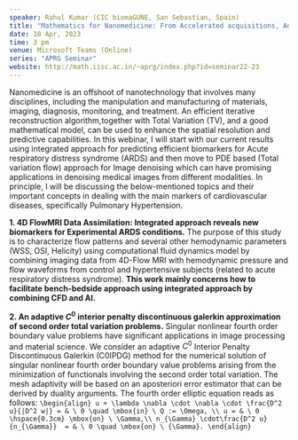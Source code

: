 ```yaml
---
speaker: Rahul Kumar (CIC biomaGUNE, San Sebastian, Spain)
title: "Mathematics for Nanomedicine: From Accelerated acquisitions, Advance Image Processing, to Patient Specific Models"
date: 10 Apr, 2023
time: 3 pm
venue: Microsoft Teams (Online)
series: "APRG Seminar"
website: http://math.iisc.ac.in/~aprg/index.php?id=seminar22-23
---
```


Nanomedicine is an offshoot of nanotechnology that involves many disciplines, including the manipulation and manufacturing
of materials, imaging, diagnosis, monitoring, and treatment.  An efficient iterative reconstruction algorithm,together with
Total Variation (TV), and a good mathematical model, can be used to enhance the spatial resolution and predictive capabilities.
In this webinar, I will start with our current results using integrated approach for predicting efficient biomarkers for Acute
respiratory distress syndrome (ARDS) and then move to PDE based (Total variation flow) approach for Image denoising which can
have promising applications in denoising medical images from different modalities. In principle, I will be discussing the
below-mentioned topics and their important concepts in dealing with the main markers of cardiovascular diseases, specifically
Pulmonary Hypertension. 

__1. 4D FlowMRI Data Assimilation: Integrated approach reveals new biomarkers for Experimental ARDS conditions.__
The purpose of this study is to characterize flow patterns and several other hemodynamic parameters (WSS, OSI, Helicity) using
computational fluid dynamics model by combining imaging data from 4D-Flow MRI with hemodynamic pressure and flow waveforms from
control and hypertensive subjects (related to acute respiratory distress syndrome).
__This work mainly concerns how to facilitate bench-bedside approach using integrated approach by combining CFD and AI.__

__2. An adaptive $C^0$ interior penalty discontinuous galerkin approximation of second order total variation problems.__
Singular nonlinear fourth order boundary value problems have significant applications in image processing and material science.
We consider an adaptive $C^0$ Interior Penalty Discontinuous Galerkin (C0IPDG) method for the numerical solution of singular
nonlinear fourth order boundary value problems arising from the minimization of functionals involving the second order total
variation. The mesh adaptivity will be  based on an aposteriori error estimator that can be derived by duality arguments. The
fourth order elliptic equation reads as follows:
`\begin{align}
 u + \lambda \nabla \cdot \nabla \cdot \frac{D^2 u}{|D^2 w|} = & \ 0 \quad \mbox{in} \ Q := \Omega, \\
  u = & \ 0 \hspace{0.3cm} \mbox{on} \ \Gamma,\\
 n_{\Gamma} \cdot\frac{D^2 u} {n_{\Gamma}}  = & \ 0 \quad \mbox{on} \ {\Gamma}.
\end{align}`
